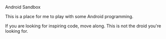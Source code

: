 Android Sandbox

This is a place for me to play with some Android programming.

If you are looking for inspiring code, move along. This is not the 
droid you're looking for.

